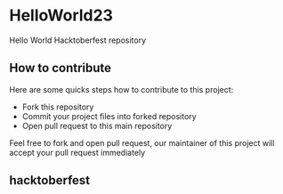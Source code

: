 # HelloWorld23
Hello World Hacktoberfest repository

## How to contribute
Here are some quicks steps how to contribute to this project:
* Fork this repository
* Commit your project files into forked repository
* Open pull request to this main repository

Feel free to fork and open pull request, our maintainer of this project will accept your pull request immediately

## hacktoberfest